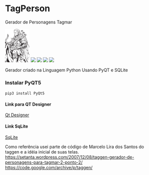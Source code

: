 # TagPerson
Gerador de Personagens Tagmar

![](https://github.com/cleversantoro/TagPerson/blob/master/Imagens/Personagem/raca/elfodourado.png)
![](https://pandao.github.io/editor.md/examples/images/4.jpg)
![](https://pandao.github.io/editor.md/examples/images/4.jpg)
![](https://pandao.github.io/editor.md/examples/images/4.jpg)
![](https://pandao.github.io/editor.md/examples/images/4.jpg)

Gerador criado na Linguagem Python Usando PyQT e SQLite

### Instalar PyQT5
```
pip3 install PyQt5
```


#### Link para QT Designer
[Qt Designer](https://build-system.fman.io/qt-designer-download)



#### Link SqLite
[SqLite](https://www.sqlite.org/index.html)

Como referência usei parte de código de Marcelo Lira dos Santos do taggen
e a idéia inicial de suas telas.
https://setanta.wordpress.com/2007/12/08/taggen-gerador-de-personagens-para-tagmar-2-ponto-2/
https://code.google.com/archive/p/taggen/
